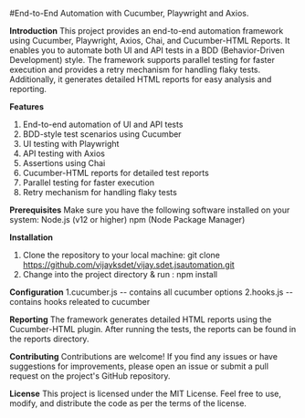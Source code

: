#End-to-End Automation with Cucumber, Playwright and  Axios.

**Introduction**
This project provides an end-to-end automation framework using Cucumber, Playwright, Axios, Chai, and Cucumber-HTML Reports. 
It enables you to automate both UI and API tests in a BDD (Behavior-Driven Development) style. 
The framework supports parallel testing for faster execution and provides a retry mechanism for handling flaky tests. 
Additionally, it generates detailed HTML reports for easy analysis and reporting.

**Features**
1. End-to-end automation of UI and API tests
2. BDD-style test scenarios using Cucumber
3. UI testing with Playwright
4. API testing with Axios
5. Assertions using Chai
6. Cucumber-HTML reports for detailed test reports
7. Parallel testing for faster execution
8. Retry mechanism for handling flaky tests

**Prerequisites**
Make sure you have the following software installed on your system:
Node.js (v12 or higher)
npm (Node Package Manager)

**Installation**
1. Clone the repository to your local machine:
   		git clone https://github.com/vijayksdet/vijay.sdet.jsautomation.git
2. Change into the project directory & run : npm install

**Configuration**
1.cucumber.js -- contains all cucumber options 
2.hooks.js -- contains hooks releated to cucumber

**Reporting**
The framework generates detailed HTML reports using the Cucumber-HTML plugin. After running the tests, the reports can be found in the reports directory. 

**Contributing**
Contributions are welcome! If you find any issues or have suggestions for improvements, please open an issue or submit a pull request on the project's GitHub repository.

**License**
This project is licensed under the MIT License. Feel free to use, modify, and distribute the code as per the terms of the license.

